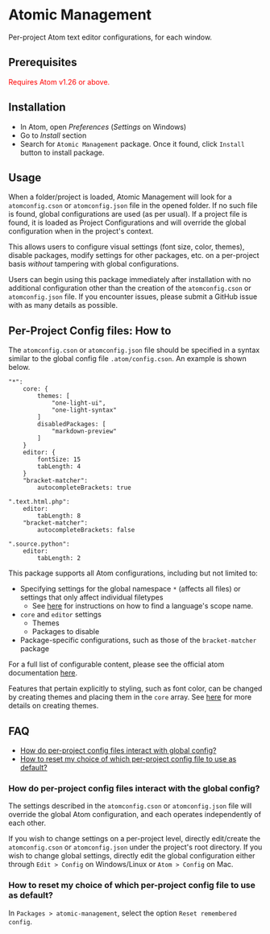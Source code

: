 # Atomic Management
Per-project Atom text editor configurations, for each window.

## Prerequisites
<span style="color:red">Requires Atom v1.26 or above.</span>

<!-- ## Installation (for development purposes)

1. Unzip or clone the repository to any working directory
2. `cd` into the `atomic-management` directory
3. Run `apm link` to link the package to your Atom package directory
4. Run `apm install` to install dependencies and install the package into Atom. -->

## Installation

* In Atom, open *Preferences* (*Settings* on Windows)
* Go to *Install* section
* Search for `Atomic Management` package. Once it found, click `Install` button to install package.

## Usage
When a folder/project is loaded, Atomic Management will look for a
`atomconfig.cson` or `atomconfig.json` file in the opened folder. If no such
file is found, global configurations are used (as per usual). If a project file
is found, it is loaded as Project Configurations and will override the global
configuration when in the project's context.

This allows users to configure visual settings (font size, color, themes),
disable packages, modify settings for other packages, etc. on a per-project
basis *without* tampering with global configurations.

Users can begin using this package immediately after installation with no
additional configuration other than the creation of the `atomconfig.cson` or
`atomconfig.json` file. If you encounter issues, please submit a GitHub issue
with as many details as possible.

## Per-Project Config files: How to
The `atomconfig.cson` or `atomconfig.json` file should be specified in a syntax
similar to the global config file `.atom/config.cson`. An example is shown
below.

```
"*":
    core: {
        themes: [
            "one-light-ui",
            "one-light-syntax"
        ]
        disabledPackages: [
            "markdown-preview"
        ]
    }
    editor: {
        fontSize: 15
        tabLength: 4
    }
    "bracket-matcher":
        autocompleteBrackets: true

".text.html.php":
    editor:
        tabLength: 8
    "bracket-matcher":
        autocompleteBrackets: false

".source.python":
    editor:
        tabLength: 2
```

This package supports all Atom configurations, including but not limited to:

- Specifying settings for the global namespace `*` (affects all files) or
  settings that only affect individual filetypes
    - See [here](https://flight-manual.atom.io/using-atom/sections/basic-customization/#finding-a-languages-scope-name)
      for instructions on how to find a language's scope name.
- `core` and `editor` settings
    - Themes
    - Packages to disable
- Package-specific configurations, such as those of the `bracket-matcher`
  package

For a full list of configurable content, please see the official atom
documentation [here](https://flight-manual.atom.io/using-atom/sections/basic-customization/#configuration-key-reference).

Features that pertain explicitly to styling, such as font color, can be changed
by creating themes and placing them in the `core` array. See
[here][creating-a-theme] for more details on creating themes.

[creating-a-theme]: https://flight-manual.atom.io/hacking-atom/sections/creating-a-theme/

## FAQ
- [How do per-project config files interact with global config?](#How-do-per-project-config-files-interact-with-global-config)
- [How to reset my choice of which per-project config file to use as default?](#How-to-reset-my-choice-of-which-per-project-config-file-to-use-as-default)

### How do per-project config files interact with the global config?
The settings described in the `atomconfig.cson` or `atomconfig.json` file
will override the global Atom configuration, and each operates independently of
each other.

If you wish to change settings on a per-project level, directly edit/create the
`atomconfig.cson` or `atomconfig.json` under the project's root directory. If
you wish to change global settings, directly edit the global configuration
either through `Edit > Config` on Windows/Linux or `Atom > Config` on Mac.

### How to reset my choice of which per-project config file to use as default?
In `Packages > atomic-management`, select the option `Reset remembered config`.
